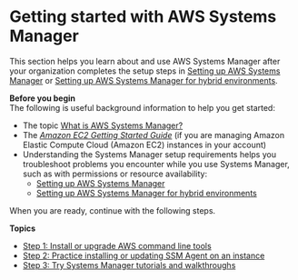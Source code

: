 # Getting started with AWS Systems Manager<a name="getting-started"></a>

This section helps you learn about and use AWS Systems Manager after your organization completes the setup steps in [Setting up AWS Systems Manager](systems-manager-setting-up.md) or [Setting up AWS Systems Manager for hybrid environments](systems-manager-managedinstances.md)\. 

**Before you begin**  
The following is useful background information to help you get started:
+ The topic [What is AWS Systems Manager?](what-is-systems-manager.md)
+ The *[Amazon EC2 Getting Started Guide](https://docs.aws.amazon.com/AWSEC2/latest/GettingStartedGuide/)* \(if you are managing Amazon Elastic Compute Cloud \(Amazon EC2\) instances in your account\)
+ Understanding the Systems Manager setup requirements helps you troubleshoot problems you encounter while you use Systems Manager, such as with permissions or resource availability:
  + [Setting up AWS Systems Manager](systems-manager-setting-up.md)
  + [Setting up AWS Systems Manager for hybrid environments](systems-manager-managedinstances.md)

When you are ready, continue with the following steps\.

**Topics**
+ [Step 1: Install or upgrade AWS command line tools](getting-started-cli.md)
+ [Step 2: Practice installing or updating SSM Agent on an instance](getting-started-agent.md)
+ [Step 3: Try Systems Manager tutorials and walkthroughs](getting-started-walkthroughs.md)